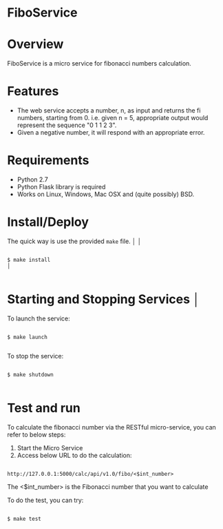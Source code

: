 # FiboService


Overview
========

FiboService is a micro service for fibonacci numbers calculation.


Features
========

* The web service accepts a number, n, as input and returns the fi numbers, starting from 0. i.e. given n = 5, appropriate output would represent the sequence "0 1 1 2 3".
* Given a negative number, it will respond with an appropriate error.


Requirements
============

* Python 2.7
* Python Flask library is required
* Works on Linux, Windows, Mac OSX and (quite possibly) BSD.


Install/Deploy
===============

The quick way is use the provided `make` file.                                                         │
                                                                                                       │
```                                                                                                 │

$ make install                                                                                         │


```

Starting and Stopping Services                                                                         │
==============================

To launch the service:

```

$ make launch


```

To stop the service:

```

$ make shutdown


```

Test and run
=============

To calculate the fibonacci number via the RESTful micro-service, you can refer to below steps:

1. Start the Micro Service
2. Access below URL to do the calculation:

```

http://127.0.0.1:5000/calc/api/v1.0/fibo/<$int_number>

```

The <$int_number> is the Fibonacci number that you want to calculate

To do the test, you can try:

```

$ make test

```
